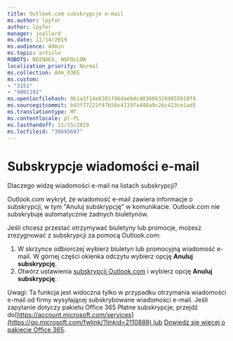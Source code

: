 ```yaml
---
title: Outlook.com subskrypcje e-mail
ms.author: lpyfer
author: lpyfer
manager: joallard
ms.date: 11/14/2019
ms.audience: Admin
ms.topic: article
ROBOTS: NOINDEX, NOFOLLOW
localization_priority: Normal
ms.collection: Adm_O365
ms.custom:
- "3151"
- "9001191"
ms.openlocfilehash: 9b1a3f14e6301f06daebdc4036063269055610f8
ms.sourcegitcommit: b43f77221f47b50c41197a448a9c26c423ce1ad5
ms.translationtype: MT
ms.contentlocale: pl-PL
ms.lasthandoff: 11/15/2019
ms.locfileid: "38645697"
---
```

# <a name="email-subscriptions"></a>Subskrypcje wiadomości e-mail

Dlaczego widzę wiadomości e-mail na listach subskrypcji?

Outlook.com wykrył, że wiadomość e-mail zawiera informacje o subskrypcji, w tym "Anuluj subskrypcję" w komunikacie. Outlook.com nie subskrybuje automatycznie żadnych biuletynów.

Jeśli chcesz przestać otrzymywać biuletyny lub promocje, możesz zrezygnować z subskrypcji za pomocą Outlook.com:
1. W skrzynce odbiorczej wybierz biuletyn lub promocyjną wiadomość e-mail. W górnej części okienka odczytu wybierz opcję **Anuluj subskrypcję**.
2. Otwórz ustawienia [subskrypcji Outlook.com](https://go.microsoft.com/fwlink/?linkid=2110887) i wybierz opcję **Anuluj subskrypcję**.

Uwagi: Ta funkcja jest widoczna tylko w przypadku otrzymania wiadomości e-mail od firmy wysyłającej subskrybowane wiadomości e-mail.
Jeśli zapytanie dotyczy pakietu Office 365 Płatne subskrypcje, przejdź do[https://account.microsoft.com/services](https://go.microsoft.com/fwlink/?linkid=2110888) lub [Dowiedz się więcej o pakiecie Office 365](https://products.office.com/compare-all-microsoft-office-products?tab=1&WT.mc_id=PROD_OL-Web_Support_O365NewValue_Upgrade).
  